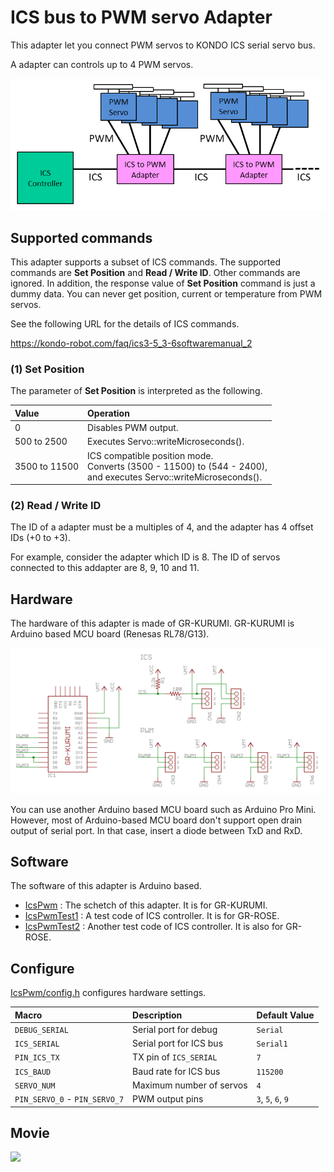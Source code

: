 # ICS bus to PWM servo Adapter

This adapter let you connect PWM servos to KONDO ICS serial servo bus.

A adapter can controls up to 4 PWM servos.

![Overview](overview.png)

## Supported commands

This adapter supports a subset of ICS commands. The supported commands are **Set Position** and **Read / Write ID**. Other commands are ignored. In addition, the response value of **Set Position** command is just a dummy data. You can never get position, current or temperature from PWM servos.

See the following URL for the details of ICS commands.

https://kondo-robot.com/faq/ics3-5_3-6softwaremanual_2

### (1) Set Position
The parameter of **Set Position** is interpreted as the following.

| Value         | Operation    |
|:--------------|:-------------|
| 0             | Disables PWM output. |
| 500 to 2500   | Executes Servo::writeMicroseconds(). |
| 3500 to 11500 | ICS compatible position mode.<br>Converts (3500 - 11500) to (544 - 2400),<br>and executes Servo::writeMicroseconds(). |


### (2) Read / Write ID

The ID of a adapter must be a multiples of 4, and the adapter has 4 offset IDs (+0 to +3).

For example, consider the adapter which ID is 8. The ID of servos connected to this addapter are 8, 9, 10 and 11.

## Hardware
The hardware of this adapter is made of GR-KURUMI. GR-KURUMI is Arduino based MCU board (Renesas RL78/G13).

![Schematic](schematic.png)

You can use another Arduino based MCU board such as Arduino Pro Mini. However, most of Arduino-based MCU board don't support open drain output of serial port. In that case, insert a diode between TxD and RxD.

## Software

The software of this adapter is Arduino based.

- [IcsPwm](IcsPwm/) : The schetch of this adapter. It is for GR-KURUMI.
- [IcsPwmTest1](IcsPwmTest1/) : A test code of ICS controller. It is for GR-ROSE.
- [IcsPwmTest2](IcsPwmTest2/) : Another test code of ICS controller. It is also for GR-ROSE.

## Configure

[IcsPwm/config.h](IcsPwm/config.h) configures hardware settings.

| Macro | Description | Default Value|
|:--------------|:-------------|:-------------|
| `DEBUG_SERIAL` | Serial port for debug | `Serial` |
| `ICS_SERIAL` | Serial port for ICS bus | `Serial1` |
| `PIN_ICS_TX` | TX pin of `ICS_SERIAL` | `7` |
| `ICS_BAUD` | Baud rate for ICS bus | `115200` |
| `SERVO_NUM` | Maximum number of servos | `4` |
| `PIN_SERVO_0` - `PIN_SERVO_7` | PWM output pins | `3`, `5`, `6`, `9`| 

## Movie

[![](https://img.youtube.com/vi/fqwMWizwraA/0.jpg)](https://www.youtube.com/watch?v=fqwMWizwraA)

